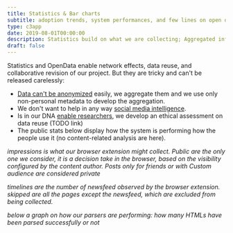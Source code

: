 ```yaml
---
title: Statistics & Bar charts
subtitle: adoption trends, system performances, and few lines on open data
type: c3app
date: 2019-08-01T00:00:00
description: Statistics build on what we are collecting; Aggregated information to keep in check our system and our relevance
draft: false
---
```


Statistics and OpenData enable network effects, data reuse, and collaborative revision of our project. But they are tricky and can't be released carelessly: 

* [Data can't be anonymized](https://www.theguardian.com/technology/2019/jul/23/anonymised-data-never-be-anonymous-enough-study-finds) easily, we aggregate them and we use only non-personal metadata to develop the aggregation.
* We don't want to help in any way [social media intelligence](https://responsibledata.io/social-media-intelligence-the-wayward-child-of-open-source-intelligence/).
* Is in our DNA [enable researchers](/data-activism), we develop an ethical assessment on data reuse (TODO link)
* The public stats below display how the system is performing how the people use it (no content-related analysis are here).

_impressions is what our browser extension might collect. Public are the only one we consider, it is a decision take in the browser, based on the visibility configured by the content author. Posts only for friends or with Custom audience are considered private_
<div id="impression-graph" class="c3graph"></div>
<!-- the graphs are appended in the 'div'. the ID #impression-graph is referenced in hugo-theme-trex/layouts/c3app/single.html -->

_timelines are the number of newsfeed observed by the browser extension. skipped are all the pages except the newsfeed, which are excluded from being collected._
<div id="timelines-graph" class="c3graph"></div>

_below a graph on how our parsers are performing: how many HTMLs have been parsed successfully or not_
<div id="processing-graph" class="c3graph"></div>
